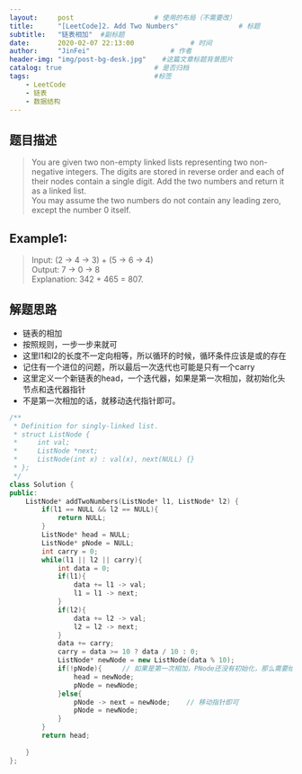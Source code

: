 ```yaml
---
layout:     post                    # 使用的布局（不需要改） 
title:      "[LeetCode]2. Add Two Numbers"               # 标题  
subtitle:   "链表相加"  #副标题 
date:       2020-02-07 22:13:00              # 时间 
author:     "JinFei"                    # 作者 
header-img: "img/post-bg-desk.jpg"    #这篇文章标题背景图片 
catalog: true                       # 是否归档 
tags:                               #标签     
    - LeetCode 
    - 链表
    - 数据结构
---
```



## 题目描述
> You are given two non-empty linked lists representing two non-negative integers. The digits are stored in reverse order and each of their nodes contain a single digit. Add the two numbers and return it as a linked list. <br>
You may assume the two numbers do not contain any leading zero, except the number 0 itself.

## Example1:
 
> Input: (2 -> 4 -> 3) + (5 -> 6 -> 4) <br>
Output: 7 -> 0 -> 8 <br>
Explanation: 342 + 465 = 807. <br>


## 解题思路

- 链表的相加
- 按照规则，一步一步来就可
- 这里l1和l2的长度不一定向相等，所以循环的时候，循环条件应该是或的存在
- 记住有一个进位的问题，所以最后一次迭代也可能是只有一个carry
- 这里定义一个新链表的head，一个迭代器，如果是第一次相加，就初始化头节点和迭代器指针
- 不是第一次相加的话，就移动迭代指针即可。

```C++
/**
 * Definition for singly-linked list.
 * struct ListNode {
 *     int val;
 *     ListNode *next;
 *     ListNode(int x) : val(x), next(NULL) {}
 * };
 */
class Solution {
public:
    ListNode* addTwoNumbers(ListNode* l1, ListNode* l2) {
        if(l1 == NULL && l2 == NULL){
            return NULL;
        }
        ListNode* head = NULL;
        ListNode* pNode = NULL;
        int carry = 0;
        while(l1 || l2 || carry){
            int data = 0;
            if(l1){
                data += l1 -> val;
                l1 = l1 -> next;
            }
            if(l2){
                data += l2 -> val;
                l2 = l2 -> next;
            }
            data += carry;
            carry = data >= 10 ? data / 10 : 0;
            ListNode* newNode = new ListNode(data % 10);
            if(!pNode){     // 如果是第一次相加，PNode还没有初始化，那么需要给头结点，指向头结点的指针赋值
                head = newNode;
                pNode = newNode;
            }else{
                pNode -> next = newNode;    // 移动指针即可
                pNode = newNode;
            }
        }
        return head;
        
    }
};
```

